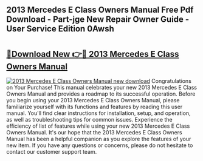 ## 2013 Mercedes E Class Owners Manual Free Pdf Download - Part-jge New Repair Owner Guide - User Service Edition 0Awsh

# <h2><a href="http://cf14648.oget.top/?id=2013+Mercedes+E+Class+Owners+Manual">🔗Download New 👉🔴 2013 Mercedes E Class Owners Manual</a></h2>

[![2013 Mercedes E Class Owners Manual new download](https://i.imgur.com/5g1atiW.png)](http://cf14648.oget.top/?id=2013+Mercedes+E+Class+Owners+Manual)
Congratulations on Your Purchase! This manual celebrates your new 2013 Mercedes E Class Owners Manual and provides a roadmap to its successful operation. Before you begin using your 2013 Mercedes E Class Owners Manual, please familiarize yourself with its functions and features by reading this user manual. You'll find clear instructions for installation, setup, and operation, as well as troubleshooting tips for common issues. Experience the efficiency of list of features while using your new 2013 Mercedes E Class Owners Manual. It's our hope that the 2013 Mercedes E Class Owners Manual has been a helpful companion as you explore the features of your new item. If you have any questions or concerns, please do not hesitate to contact our customer support team.
